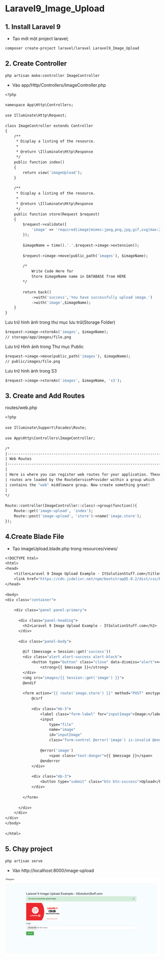 # Laravel9_Image_Upload
## 1. Install Laravel 9
- Tạo mới một project laravel;

```Dockerfile
composer create-project laravel/laravel Laravel9_Image_Upload
```

## 2. Create Controller

```Dockerfile
php artisan make:controller ImageController
```

- Vào app/Http/Controllers/ImageController.php

```Dockerfile
<?php
  
namespace App\Http\Controllers;
  
use Illuminate\Http\Request;
  
class ImageController extends Controller
{
    /**
     * Display a listing of the resource.
     *
     * @return \Illuminate\Http\Response
     */
    public function index()
    {
        return view('imageUpload');
    }
      
    /**
     * Display a listing of the resource.
     *
     * @return \Illuminate\Http\Response
     */
    public function store(Request $request)
    {
        $request->validate([
            'image' => 'required|image|mimes:jpeg,png,jpg,gif,svg|max:2048',
        ]);
      
        $imageName = time().'.'.$request->image->extension();  
       
        $request->image->move(public_path('images'), $imageName);
    
        /* 
            Write Code Here for
            Store $imageName name in DATABASE from HERE 
        */
      
        return back()
            ->with('success','You have successfully upload image.')
            ->with('image',$imageName); 
    }
}
```
Lưu trữ hình ảnh trong thư mục lưu trữ(Storage Folder)

```Dockerfile
$request->image->storeAs('images', $imageName);
// storage/app/images/file.png
```

Lưu trữ Hình ảnh trong Thư mục Public 

```Dockerfile
$request->image->move(public_path('images'), $imageName);
// public/images/file.png
```
Lưu trữ hình ảnh trong S3
```Dockerfile
$request->image->storeAs('images', $imageName, 's3');
```
## 3. Create and Add Routes
routes/web.php

```Dockerfile
<?php
  
use Illuminate\Support\Facades\Route;
  
use App\Http\Controllers\ImageController;
  
/* 
|--------------------------------------------------------------------------
| Web Routes
|--------------------------------------------------------------------------
|
| Here is where you can register web routes for your application. These
| routes are loaded by the RouteServiceProvider within a group which
| contains the "web" middleware group. Now create something great!
|
*/
  
Route::controller(ImageController::class)->group(function(){
    Route::get('image-upload', 'index');
    Route::post('image-upload', 'store')->name('image.store');
});
```

## 4.Create Blade File
- Tạo imageUpload.blade.php trong resources/views/

```Dockerfile
<!DOCTYPE html>
<html>
<head>
    <title>Laravel 9 Image Upload Example - ItSolutionStuff.com</title>
    <link href="https://cdn.jsdelivr.net/npm/bootstrap@5.0.2/dist/css/bootstrap.min.css" rel="stylesheet">
</head>
      
<body>
<div class="container">
       
    <div class="panel panel-primary">
  
      <div class="panel-heading">
        <h2>Laravel 9 Image Upload Example - ItSolutionStuff.com</h2>
      </div>
 
      <div class="panel-body">
       
        @if ($message = Session::get('success'))
        <div class="alert alert-success alert-block">
            <button type="button" class="close" data-dismiss="alert">×</button>
                <strong>{{ $message }}</strong>
        </div>
        <img src="images/{{ Session::get('image') }}">
        @endif
      
        <form action="{{ route('image.store') }}" method="POST" enctype="multipart/form-data">
            @csrf
  
            <div class="mb-3">
                <label class="form-label" for="inputImage">Image:</label>
                <input 
                    type="file" 
                    name="image" 
                    id="inputImage"
                    class="form-control @error('image') is-invalid @enderror">
  
                @error('image')
                    <span class="text-danger">{{ $message }}</span>
                @enderror
            </div>
   
            <div class="mb-3">
                <button type="submit" class="btn btn-success">Upload</button>
            </div>
       
        </form>
      
      </div>
    </div>
</div>
</body>
    
</html>
```

## 5. Chạy project

```Dockerfile
php artisan serve
```
-  Vào 
http://localhost:8000/image-upload

![Container](a.png)

